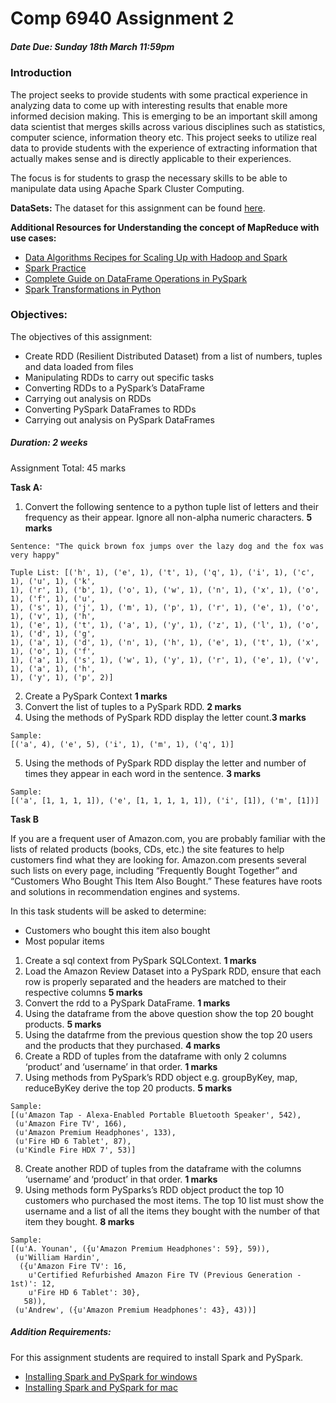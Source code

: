 # Comp 6940 Assignment 2

##### Date Due: Sunday 18th March 11:59pm

### Introduction

The project seeks to provide students with some practical experience in analyzing data to
come up with interesting results that enable more informed decision making. This is emerging to be an important skill among data scientist that merges skills across various
disciplines such as statistics, computer science, information theory etc. This project seeks to
utilize real data to provide students with the experience of extracting information that
actually makes sense and is directly applicable to their experiences.

The focus is for students to grasp the necessary skills to be able to manipulate data using Apache Spark Cluster Computing. 

**DataSets:**
The dataset for this assignment can be found [here](https://drive.google.com/open?id=1TqTp1zUyqzWk7IOUggZZkrLTLX8npXAV).

**Additional Resources for Understanding the concept of MapReduce with use cases:**

* [Data Algorithms Recipes for Scaling Up with Hadoop and Spark](https://github.com/anjijava16/HadoopRelatedBooks/blob/master/Data%20Algorithms%20Recipes%20for%20Scaling%20Up%20with%20Hadoop%20and%20Spark%20Ist%20edition%20Orielly%20Jul%202015.pdf)
* [Spark Practice](https://github.com/XD-DENG/Spark-practice#show-the-head-first-n-rows)
* [Complete Guide on DataFrame Operations in PySpark](https://www.analyticsvidhya.com/blog/2016/10/spark-dataframe-and-operations/)
* [Spark Transformations in Python](https://www.supergloo.com/fieldnotes/apache-spark-transformations-python-examples/)

### Objectives:

The objectives of this assignment:
* Create RDD (Resilient Distributed Dataset) from a list of numbers, tuples and data loaded from files
* Manipulating RDDs to carry out specific tasks 
* Converting RDDs to a PySpark’s DataFrame
* Carrying out analysis on RDDs
* Converting PySpark DataFrames to RDDs
* Carrying out analysis on PySpark DataFrames

##### Duration: 2 weeks

Assignment Total: 45 marks

**Task A:**

1. Convert the following sentence to a python tuple list of letters and their frequency as their appear. Ignore all non-alpha numeric characters. **5 marks**

```
Sentence: "The quick brown fox jumps over the lazy dog and the fox was very happy"

Tuple List: [('h', 1), ('e', 1), ('t', 1), ('q', 1), ('i', 1), ('c', 1), ('u', 1), ('k',
1), ('r', 1), ('b', 1), ('o', 1), ('w', 1), ('n', 1), ('x', 1), ('o', 1), ('f', 1), ('u',
1), ('s', 1), ('j', 1), ('m', 1), ('p', 1), ('r', 1), ('e', 1), ('o', 1), ('v', 1), ('h',
1), ('e', 1), ('t', 1), ('a', 1), ('y', 1), ('z', 1), ('l', 1), ('o', 1), ('d', 1), ('g',
1), ('a', 1), ('d', 1), ('n', 1), ('h', 1), ('e', 1), ('t', 1), ('x', 1), ('o', 1), ('f',
1), ('a', 1), ('s', 1), ('w', 1), ('y', 1), ('r', 1), ('e', 1), ('v', 1), ('a', 1), ('h',
1), ('y', 1), ('p', 2)]
```
2. Create a PySpark Context	**1 marks**
3. Convert the list of tuples to a PySpark RDD. **2 marks**
4. Using the methods of PySpark RDD display the letter count.**3 marks**
```
Sample:
[('a', 4), ('e', 5), ('i', 1), ('m', 1), ('q', 1)]
```
5. Using the methods of PySpark RDD display the letter and number of times they appear in each word in the sentence. **3 marks**
```
Sample:
[('a', [1, 1, 1, 1]), ('e', [1, 1, 1, 1, 1]), ('i', [1]), ('m', [1])]
```

**Task B**

If you are a frequent user of Amazon.com, you are probably familiar with the lists of
related products (books, CDs, etc.) the site features to help customers find what they
are looking for. Amazon.com presents several such lists on every page, including
“Frequently Bought Together” and “Customers Who Bought This Item Also Bought.”
These features have roots and solutions in recommendation engines and systems.

In this task students will be asked to determine:

* Customers who bought this item also bought 
* Most popular items

1. Create a sql context from PySpark SQLContext. **1 marks**
2. Load the Amazon Review Dataset into a PySpark RDD, ensure that each row is properly separated and the headers are matched to their respective columns **5 marks**
3. Convert the rdd to a PySpark DataFrame. **1 marks**
4. Using the dataframe from the above question show the top 20 bought products.	**5 marks**
5. Using the datafrme from the previous question show the top 20 users and the products that they purchased. **4 marks**
6. Create a RDD of tuples from the dataframe with only 2 columns ‘product’  and ‘username’ in that order. **1 marks**
7. Using methods from PySpark’s RDD object e.g. groupByKey, map, reduceByKey derive the top 20 products. **5 marks**

```
Sample:
[(u'Amazon Tap - Alexa-Enabled Portable Bluetooth Speaker', 542),
 (u'Amazon Fire TV', 166),
 (u'Amazon Premium Headphones', 133),
 (u'Fire HD 6 Tablet', 87),
 (u'Kindle Fire HDX 7', 53)]
```
8. Create another RDD of tuples from the dataframe with the columns ‘username’ and ‘product’ in that order.	**1 marks**
9. Using methods form PySparks’s RDD object product the top 10 customers who purchased the most items. The top 10 list must show the username and a list of all the items they bought with the number of that item they bought.	**8 marks**
```
Sample:
[(u'A. Younan', ({u'Amazon Premium Headphones': 59}, 59)),
 (u'William Hardin',
  ({u'Amazon Fire TV': 16,
    u'Certified Refurbished Amazon Fire TV (Previous Generation - 1st)': 12,
    u'Fire HD 6 Tablet': 30},
   58)),
 (u'Andrew', ({u'Amazon Premium Headphones': 43}, 43))]
```

##### Addition Requirements:

For this assignment students are required to install Spark and PySpark.
* [Installing Spark and PySpark for windows](https://medium.com/@GalarnykMichael/install-spark-on-windows-pyspark-4498a5d8d66c)
* [Installing Spark and PySpark for mac](https://medium.com/@GalarnykMichael/install-spark-on-mac-pyspark-453f395f240b)












